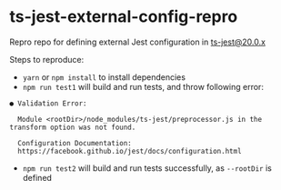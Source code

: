 # ts-jest-external-config-repro
Repro repo for defining external Jest configuration in ts-jest@20.0.x

Steps to reproduce:
* `yarn` or `npm install` to install dependencies
* `npm run test1` will build and run tests, and throw following error:
```
● Validation Error:

  Module <rootDir>/node_modules/ts-jest/preprocessor.js in the transform option was not found.

  Configuration Documentation:
  https://facebook.github.io/jest/docs/configuration.html
```
* `npm run test2` will build and run tests successfully, as `--rootDir` is defined
